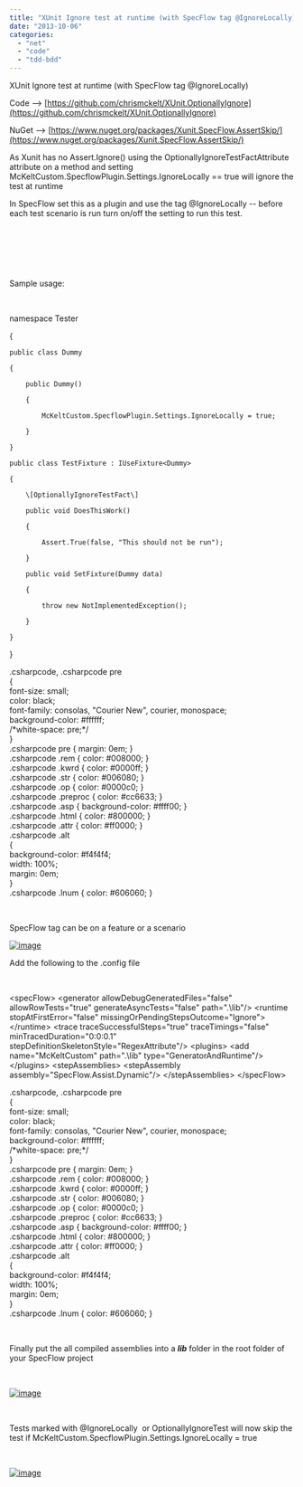 ```yaml
---
title: "XUnit Ignore test at runtime (with SpecFlow tag @IgnoreLocally)"
date: "2013-10-06"
categories: 
  - "net"
  - "code"
  - "tdd-bdd"
---
```


XUnit Ignore test at runtime (with SpecFlow tag @IgnoreLocally)

Code --> [https://github.com/chrismckelt/XUnit.OptionallyIgnore](https://github.com/chrismckelt/XUnit.OptionallyIgnore)

NuGet --> [https://www.nuget.org/packages/Xunit.SpecFlow.AssertSkip/](https://www.nuget.org/packages/Xunit.SpecFlow.AssertSkip/)

As Xunit has no Assert.Ignore() using the OptionallyIgnoreTestFactAttribute attribute on a method and setting McKeltCustom.SpecflowPlugin.Settings.IgnoreLocally == true will ignore the test at runtime

In SpecFlow set this as a plugin and use the tag @IgnoreLocally -- before each test scenario is run turn on/off the setting to run this test.

 

 

 

Sample usage:

 

namespace Tester

{

    public class Dummy

    {

        public Dummy()

        {

            McKeltCustom.SpecflowPlugin.Settings.IgnoreLocally = true;

        }

    }

    public class TestFixture : IUseFixture<Dummy>

    {

        \[OptionallyIgnoreTestFact\]

        public void DoesThisWork()

        {

            Assert.True(false, "This should not be run");

        }

        public void SetFixture(Dummy data)

        {

            throw new NotImplementedException();

        }

    }

}

.csharpcode, .csharpcode pre<br />{<br /> font-size: small;<br /> color: black;<br /> font-family: consolas, "Courier New", courier, monospace;<br /> background-color: #ffffff;<br /> /\*white-space: pre;\*/<br />}<br />.csharpcode pre { margin: 0em; }<br />.csharpcode .rem { color: #008000; }<br />.csharpcode .kwrd { color: #0000ff; }<br />.csharpcode .str { color: #006080; }<br />.csharpcode .op { color: #0000c0; }<br />.csharpcode .preproc { color: #cc6633; }<br />.csharpcode .asp { background-color: #ffff00; }<br />.csharpcode .html { color: #800000; }<br />.csharpcode .attr { color: #ff0000; }<br />.csharpcode .alt<br />{<br /> background-color: #f4f4f4;<br /> width: 100%;<br /> margin: 0em;<br />}<br />.csharpcode .lnum { color: #606060; }

 

SpecFlow tag can be on a feature or a scenario

[![image](images/image_thumb_42.png "image")](files/image_42.png)

Add the following to the .config file

 

<specFlow\>
    <!--<unitTestProvider name="xUnit" />-->
    <generator allowDebugGeneratedFiles\="false" allowRowTests\="true" generateAsyncTests\="false" path\=".\\lib"/>
    <runtime stopAtFirstError\="false" missingOrPendingStepsOutcome\="Ignore"\>
      <!--<dependencies>
 <register name="CustomGeneratorPlugin" type="PhoenixCustom.Generator.SpecflowPlugin.CustomGeneratorPlugin, PhoenixCustom.Generator.SpecflowPlugin" as="PhoenixCustom.Generator.SpecflowPlugin.CustomGeneratorPlugin, PhoenixCustom.Generator.SpecflowPlugin" />
 <register name="CustomGeneratorProvider" type="PhoenixCustom.Generator.SpecflowPlugin.CustomGeneratorProvider, PhoenixCustom.Generator.SpecflowPlugin" as="PhoenixCustom.Generator.SpecflowPlugin.CustomGeneratorProvider, PhoenixCustom.Generator.SpecflowPlugin" />
 </dependencies>-->
    </runtime\>
    <trace traceSuccessfulSteps\="true" traceTimings\="false" minTracedDuration\="0:0:0.1" stepDefinitionSkeletonStyle\="RegexAttribute"/>
    <plugins\>
      <add name\="McKeltCustom" path\=".\\lib" type\="GeneratorAndRuntime"/>
    </plugins\>
    <!-- For additional details on SpecFlow configuration options see http://go.specflow.org/doc-config -->
    <stepAssemblies\>
      <!-- This attribute is required in order to use StepArgument Transformation as described here; 
 https://github.com/marcushammarberg/SpecFlow.Assist.Dynamic/wiki/Step-argument-transformations  -->
      <!-- This attribute is required in order to use StepArgument Transformation as described here; 
 https://github.com/marcusoftnet/SpecFlow.Assist.Dynamic/wiki/Step-argument-transformations  -->
      <stepAssembly assembly\="SpecFlow.Assist.Dynamic"/>
    </stepAssemblies\>
  </specFlow\>

.csharpcode, .csharpcode pre<br />{<br /> font-size: small;<br /> color: black;<br /> font-family: consolas, "Courier New", courier, monospace;<br /> background-color: #ffffff;<br /> /\*white-space: pre;\*/<br />}<br />.csharpcode pre { margin: 0em; }<br />.csharpcode .rem { color: #008000; }<br />.csharpcode .kwrd { color: #0000ff; }<br />.csharpcode .str { color: #006080; }<br />.csharpcode .op { color: #0000c0; }<br />.csharpcode .preproc { color: #cc6633; }<br />.csharpcode .asp { background-color: #ffff00; }<br />.csharpcode .html { color: #800000; }<br />.csharpcode .attr { color: #ff0000; }<br />.csharpcode .alt<br />{<br /> background-color: #f4f4f4;<br /> width: 100%;<br /> margin: 0em;<br />}<br />.csharpcode .lnum { color: #606060; }

 

Finally put the all compiled assemblies into a **_lib_** folder in the root folder of your SpecFlow project

 

[![image](images/image_thumb_43.png "image")](files/image_43.png)

 

Tests marked with @IgnoreLocally  or OptionallyIgnoreTest will now skip the test if McKeltCustom.SpecflowPlugin.Settings.IgnoreLocally = true

 

[![image](images/image_thumb_44.png "image")](files/image_44.png)
